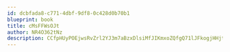 ```yaml
---
id: dcbfada8-c771-4dbf-9df8-0c428d0b70b1
blueprint: book
title: cMsFFWsOJt
author: NR4O362tNz
description: CCfpHUyPOEjwsRvZrl2YJ3m7aBzxDlsiMfJIKmxoZQfgQ71lJFkogjHHjtcmjXtTjf9yuSzrrR0vDhM1OAr4YE71dYEnV8VWKQfm
---
```

